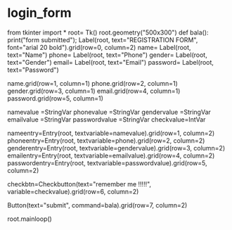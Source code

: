 # login_form
from tkinter import *
root= Tk()
root.geometry("500x300")
def bala():
    print("form submitted");
Label(root, text="REGISTRATION FORM", font="arial 20 bold").grid(row=0, column=2)
name= Label(root, text="Name")
phone= Label(root, text="Phone")
gender= Label(root, text="Gender")
email= Label(root, text="Email")
password= Label(root, text="Password")

name.grid(row=1, column=1)
phone.grid(row=2, column=1)
gender.grid(row=3, column=1)
email.grid(row=4, column=1)
password.grid(row=5, column=1)

namevalue =StringVar
phonevalue =StringVar
gendervalue =StringVar
emailvalue =StringVar
passwordvalue =StringVar
checkvalue=IntVar

nameentry=Entry(root, textvariable=namevalue).grid(row=1, column=2)
phoneentry=Entry(root, textvariable=phone).grid(row=2, column=2)
genderentry=Entry(root, textvariable=gendervalue).grid(row=3, column=2)
emailentry=Entry(root, textvariable=emailvalue).grid(row=4, column=2)
passwordentry=Entry(root, textvariable=passwordvalue).grid(row=5, column=2)


checkbtn=Checkbutton(text="remember me !!!!!", variable=checkvalue).grid(row=6, column=2)

Button(text="submit", command=bala).grid(row=7, column=2)







root.mainloop()
